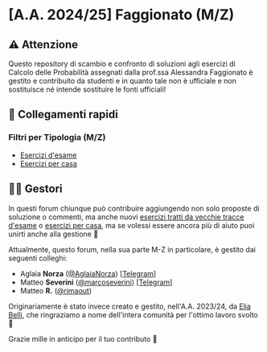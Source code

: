 # [A.A. 2024/25] Faggionato (M/Z)

## ⚠️ Attenzione

Questo repository di scambio e confronto di soluzioni agli esercizi di Calcolo delle Probabilità assegnati dalla prof.ssa Alessandra Faggionato è gestito e contribuito da studenti e in quanto tale non è ufficiale e non sostituisce né intende sostituire le fonti ufficiali!

## 🔗 Collegamenti rapidi

### Filtri per Tipologia (M/Z)

- [Esercizi d'esame](../../../discussions/categories/esami-m-z)
- [Esercizi per casa](../../../discussions/categories/esercizi-m-z)

## 👷‍♀️ Gestori

In questi forum chiunque può contribuire aggiungendo non solo proposte di soluzione o commenti, ma anche nuovi [esercizi tratti da vecchie tracce d'esame](../../../discussions/new?category=esami-m-z) o [esercizi per casa](../../../discussions/new?category=esercizi-m-z), ma se volessi essere ancora più di aiuto puoi unirti anche alla gestione 🙂

Attualmente, questo forum, nella sua parte M-Z in particolare, è gestito dai seguenti colleghi:
- Aglaia **Norza** ([@AglaiaNorza](https://github.com/aglaianorza)) [[Telegram](https://t.me/aglaianorza)]
- Matteo **Severini** ([@marcoseverini](https://github.com/marcoseverini)) [[Telegram](https://t.me/severoga)]
- Matteo **R.** ([@rimaout](https://github.com/rimaout))

Originariamente è stato invece creato e gestito, nell'A.A. 2023/24, da [Elia Belli](https://github.com/Elia-Belli), che ringraziamo a nome dell'intera comunità per l'ottimo lavoro svolto 💪

Grazie mille in anticipo per il tuo contributo 🙌
